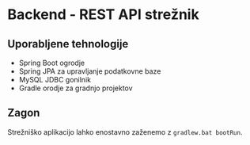 # Backend - REST API strežnik

## Uporabljene tehnologije

- Spring Boot ogrodje
- Spring JPA za upravljanje podatkovne baze
- MySQL JDBC gonilnik
- Gradle orodje za gradnjo projektov

## Zagon

Strežniško aplikacijo lahko enostavno zaženemo z `gradlew.bat bootRun`.